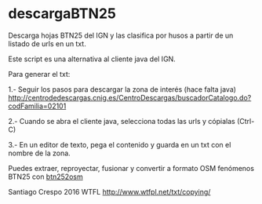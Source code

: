 # descargaBTN25
Descarga hojas BTN25 del IGN y las clasifica por husos a partir de un listado de urls en un txt.

Este script es una alternativa al cliente java del IGN.

Para generar el txt:

1.- Seguir los pasos para descargar la zona de interés (hace falta java)
http://centrodedescargas.cnig.es/CentroDescargas/buscadorCatalogo.do?codFamilia=02101

2.- Cuando se abra el cliente java, selecciona todas las urls y cópialas (Ctrl-C)

3.- En un editor de texto, pega el contenido y guarda en un txt con el nombre de la zona.

Puedes extraer, reproyectar, fusionar y convertir a formato OSM fenómenos BTN25 con [btn252osm](https://github.com/kresp0/btn252osm/)

Santiago Crespo 2016 WTFL http://www.wtfpl.net/txt/copying/
